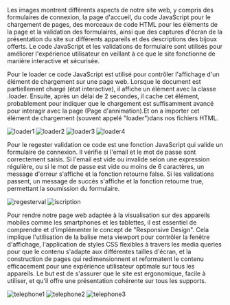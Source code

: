 Les images montrent différents aspects de notre site web, y compris des formulaires de connexion, la page d'accueil, du code JavaScript pour le chargement de pages, des morceaux de code HTML pour les éléments de la page et la validation des formulaires, ainsi que des captures d'écran de la présentation du site sur différents appareils et des descriptions des bijoux offerts.
Le code JavaScript et les validations de formulaire sont utilisés pour améliorer l'expérience utilisateur en veillant à ce que le site fonctionne de manière interactive et sécurisée.

Pour le loader ce code JavaScript est utilisé pour contrôler l'affichage d'un élément de chargement sur une page web. Lorsque le document est partiellement chargé (état interactive), il affiche un élément avec la classe .loader. Ensuite, après un délai de 2 secondes, il cache cet élément, probablement pour indiquer que le chargement est suffisamment avancé pour interagir avec la page (Page d'annimation).Et on a importer cet 
élément de chargement (souvent appelé "loader")dans nos fichiers HTML.

![loader1](https://github.com/mekency/PerlesDeLuxeU3/assets/156733944/cde1df50-731f-4f66-a367-522c8d808f30)
![loader2](https://github.com/mekency/PerlesDeLuxeU3/assets/156733944/e78bfbba-302b-415e-9b15-1fa4623d32f7)
![loader3](https://github.com/mekency/PerlesDeLuxeU3/assets/156733944/a662bc5c-022d-40a3-9a24-4adb7eaa0c7c)
![loader4](https://github.com/mekency/PerlesDeLuxeU3/assets/156733944/b4b09781-9761-473f-8a69-ee675d7ce5df)

Pour le regester validation ce code est une fonction JavaScript qui valide un formulaire de connexion. Il vérifie si l'email et le mot de passe sont correctement saisis. Si l'email est vide ou invalide selon une expression régulière, ou si le mot de passe est vide ou moins de 6 caractères, un message d'erreur s'affiche et la fonction retourne false. Si les validations passent, un message de succès s'affiche et la fonction retourne true, permettant la soumission du formulaire.

![regesterval](https://github.com/mekency/PerlesDeLuxeU3/assets/156733944/0920c67f-0cb8-4a83-83a4-ddc2735ddfac)
![iscription](https://github.com/mekency/PerlesDeLuxeU3/assets/156733944/7ad3d8c2-52cf-4ef2-92b6-6a7f5d0ecf1d)

Pour rendre notre page web adaptée à la visualisation sur des appareils mobiles comme les smartphones et les tablettes, il est essentiel de comprendre et d'implémenter le concept de "Responsive Design". Cela implique l'utilisation de la balise meta viewport pour contrôler la fenêtre d'affichage, l'application de styles CSS flexibles à travers les media queries pour que le contenu s'adapte aux différentes tailles d'écran, et la construction de pages qui redimensionnent et reformatent le contenu efficacement pour une expérience utilisateur optimale sur tous les appareils. Le but est de s'assurer que le site est ergonomique, facile à utiliser, et qu'il offre une présentation cohérente sur tous les supports.

![telephone1](https://github.com/mekency/PerlesDeLuxeU3/assets/156733944/5362d479-deb3-4a35-b63c-f7a79dc9b887)
![telephone2](https://github.com/mekency/PerlesDeLuxeU3/assets/156733944/1b58097d-c843-4980-baf6-708709299895)
![telephone3](https://github.com/mekency/PerlesDeLuxeU3/assets/156733944/17ae8bd2-bdbb-425d-9cc7-f062646299d6)
